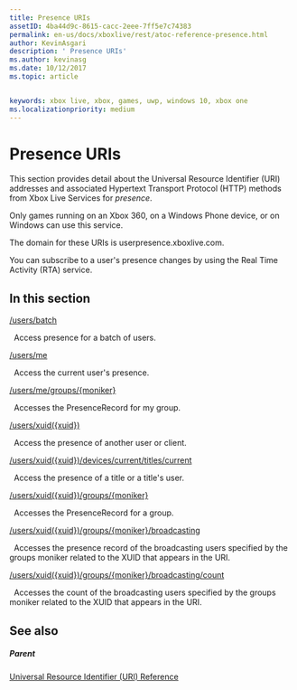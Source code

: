 ```yaml
---
title: Presence URIs
assetID: 4ba44d9c-8615-cacc-2eee-7ff5e7c74383
permalink: en-us/docs/xboxlive/rest/atoc-reference-presence.html
author: KevinAsgari
description: ' Presence URIs'
ms.author: kevinasg
ms.date: 10/12/2017
ms.topic: article


keywords: xbox live, xbox, games, uwp, windows 10, xbox one
ms.localizationpriority: medium
---
```



# Presence URIs
 
This section provides detail about the Universal Resource Identifier (URI) addresses and associated Hypertext Transport Protocol (HTTP) methods from Xbox Live Services for *presence*.
 
Only games running on an Xbox 360, on a Windows Phone device, or on Windows can use this service.
 
The domain for these URIs is userpresence.xboxlive.com.
 
You can subscribe to a user's presence changes by using the Real Time Activity (RTA) service.
 
<a id="ID4ERB"></a>

 
## In this section

[/users/batch](uri-usersbatch.md)

&nbsp;&nbsp;Access presence for a batch of users.

[/users/me](uri-usersme.md)

&nbsp;&nbsp;Access the current user's presence.

[/users/me/groups/{moniker}](uri-usersmegroupsmoniker.md)

&nbsp;&nbsp;Accesses the PresenceRecord for my group.

[/users/xuid({xuid})](uri-usersxuid.md)

&nbsp;&nbsp;Access the presence of another user or client.

[/users/xuid({xuid})/devices/current/titles/current](uri-usersxuiddevicescurrenttitlescurrent.md)

&nbsp;&nbsp;Access the presence of a title or a title's user.

[/users/xuid({xuid})/groups/{moniker}](uri-usersxuidgroupsmoniker.md)

&nbsp;&nbsp;Accesses the PresenceRecord for a group.

[/users/xuid({xuid})/groups/{moniker}/broadcasting](uri-usersxuidgroupsmonikerbroadcasting.md)

&nbsp;&nbsp;Accesses the presence record of the broadcasting users specified by the groups moniker related to the XUID that appears in the URI.

[/users/xuid({xuid})/groups/{moniker}/broadcasting/count](uri-usersxuidgroupsmonikerbroadcastingcount.md)

&nbsp;&nbsp;Accesses the count of the broadcasting users specified by the groups moniker related to the XUID that appears in the URI.
 
<a id="ID4EMC"></a>

 
## See also
 
<a id="ID4EOC"></a>

 
##### Parent 

[Universal Resource Identifier (URI) Reference](../atoc-xboxlivews-reference-uris.md)

   